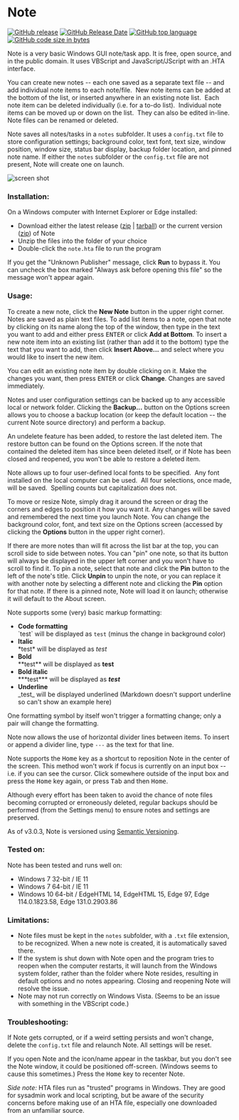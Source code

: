# Note

[![GitHub release](https://img.shields.io/github/release/freginold/Note.svg)](https://img.shields.io/github/release/freginold/Note.svg) [![GitHub Release Date](https://img.shields.io/github/release-date/freginold/Note.svg)](https://img.shields.io/github/release-date/freginold/Note.svg) [![GitHub top language](https://img.shields.io/github/languages/top/freginold/Note.svg)](https://github.com/freginold/Note/) [![GitHub code size in bytes](https://img.shields.io/github/languages/code-size/freginold/Note.svg)](https://github.com/freginold/Note)

Note is a very basic Windows GUI note/task app.  It is free, open source, and in the public domain.  It uses VBScript and JavaScript/JScript with an .HTA interface.

You can create new notes -- each one saved as a separate text file -- and add individual note items to each note/file.  New note items can be added at the bottom of the list, or inserted anywhere in an existing note list.  Each note item can be deleted individually (i.e. for a to-do list).  Individual note items can be moved up or down on the list.  They can also be edited in-line.  Note files can be renamed or deleted.

Note saves all notes/tasks in a `notes` subfolder.  It uses a `config.txt` file to store configuration settings; background color, text font, text size, window position, window size, status bar display, backup folder location, and pinned note name. If either the `notes` subfolder or the `config.txt` file are not present, Note will create one on launch.

![screen shot](https://github.com/freginold/Note/blob/master/note_ss.png)

### Installation:
On a Windows computer with Internet Explorer or Edge installed:

  - Download either the latest release ([zip](https://github.com/freginold/Note/archive/v3.4.zip) | [tarball](https://github.com/freginold/Note/archive/v3.4.tar.gz)) or the current version ([zip](https://github.com/freginold/Note/archive/master.zip)) of Note
  - Unzip the files into the folder of your choice
  - Double-click the `note.hta` file to run the program

If you get the "Unknown Publisher" message, click <b>Run</b> to bypass it.  You can uncheck the box marked "Always ask before opening this file" so the message won't appear again.

### Usage:
To create a new note, click the <b>New Note</b> button in the upper right corner.  Notes are saved as plain text files.  To add list items to a note, open that note by clicking on its name along the top of the window, then type in the text you want to add and either press <kbd>ENTER</kbd> or click <b>Add at Bottom</b>.  To insert a new note item into an existing list (rather than add it to the bottom) type the text that you want to add, then click <b>Insert Above...</b> and select where you would like to insert the new item.

You can edit an existing note item by double clicking on it.  Make the changes you want, then press <kbd>ENTER</kbd> or click <b>Change</b>.  Changes are saved immediately.

Notes and user configuration settings can be backed up to any accessible local or network folder.  Clicking the <b>Backup...</b> button on the Options screen allows you to choose a backup location (or keep the default location -- the current Note source directory) and perform a backup.

An undelete feature has been added, to restore the last deleted item.  The restore button can be found on the Options screen.  If the note that contained the deleted item has since been deleted itself, or if Note has been closed and reopened, you won't be able to restore a deleted item.

Note allows up to four user-defined local fonts to be specified.  Any font installed on the local computer can be used.  All four selections, once made, will be saved.  Spelling counts but capitalization does not.

To move or resize Note, simply drag it around the screen or drag the corners and edges to position it how you want it.  Any changes will be saved and remembered the next time you launch Note.  You can change the background color, font, and text size on the Options screen (accessed by clicking the <b>Options</b> button in the upper right corner).

If there are more notes than will fit across the list bar at the top, you can scroll side to side between notes.  You can "pin" one note, so that its button will always be displayed in the upper left corner and you won't have to scroll to find it.  To pin a note, select that note and click the <b>Pin</b> button to the left of the note's title.  Click <b>Unpin</b> to unpin the note, or you can replace it with another note by selecting a different note and clicking the <b>Pin</b> option for that note. If there is a pinned note, Note will load it on launch; otherwise it will default to the About screen.

Note supports some (very) basic markup formatting:
- **Code formatting**  
  \`test\` will be displayed as `test` (minus the change in background color)
- **Italic**  
  \*test\* will be displayed as *test*
- **Bold**  
  \*\*test\*\* will be displayed as **test**
- **Bold italic**  
  \*\*\*test\*\*\* will be displayed as ***test***
- **Underline**  
  \_test\_ will be displayed underlined (Markdown doesn't support underline so can't show an example here)

One formatting symbol by itself won't trigger a formatting change; only a pair will change the formatting.

Note now allows the use of horizontal divider lines between items.  To insert or append a divider line, type `---` as the text for that line.

Note supports the <kbd>Home</kbd> key as a shortcut to reposition Note in the center of the screen.  This method won't work if focus is currently on an input box -- i.e. if you can see the cursor. Click somewhere outside of the input box and press the <kbd>Home</kbd> key again, or press <kbd>Tab</kbd> and then <kbd>Home</kbd>.

Although every effort has been taken to avoid the chance of note files becoming corrupted or erroneously deleted, regular backups should be performed (from the Settings menu) to ensure notes and settings are preserved.

As of v3.0.3, Note is versioned using [Semantic Versioning](http://semver.org/).

### Tested on:
Note has been tested and runs well on:
- Windows 7 32-bit / IE 11
- Windows 7 64-bit / IE 11
- Windows 10 64-bit / EdgeHTML 14, EdgeHTML 15, Edge 97, Edge 114.0.1823.58, Edge 131.0.2903.86

### Limitations:
- Note files must be kept in the `notes` subfolder, with a `.txt` file extension, to be recognized.  When a new note is created, it is automatically saved there.
- If the system is shut down with Note open and the program tries to reopen when the computer restarts, it will launch from the Windows system folder, rather than the folder where Note resides, resulting in default options and no notes appearing. Closing and reopening Note will resolve the issue.
- Note may not run correctly on Windows Vista.  (Seems to be an issue with something in the VBScript code.)

### Troubleshooting:
If Note gets corrupted, or if a weird setting persists and won't change, delete the `config.txt` file and relaunch Note.  All settings will be reset.

If you open Note and the icon/name appear in the taskbar, but you don't see the Note window, it could be positioned off-screen.  (Windows seems to cause this sometimes.)  Press the <kbd>Home</kbd> key to recenter Note.

*Side note:* HTA files run as "trusted" programs in Windows.  They are good for sysadmin work and local scripting, but be aware of the security concerns before making use of an HTA file, especially one downloaded from an unfamiliar source.

